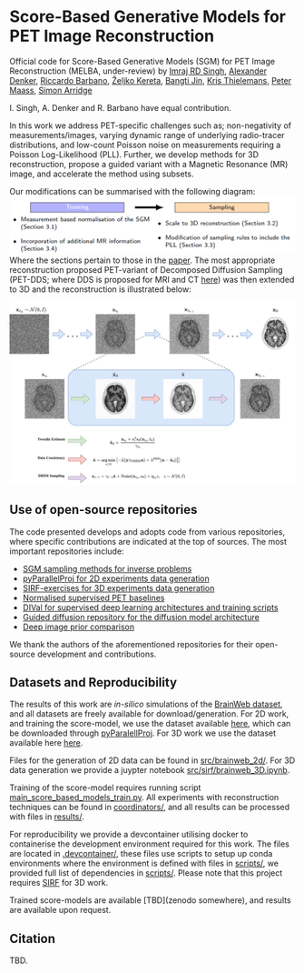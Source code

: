 # Score-Based Generative Models for PET Image Reconstruction
Official code for Score-Based Generative Models (SGM) for PET Image Reconstruction (MELBA, under-review) by [Imraj RD Singh](https://www.imraj.dev/), [Alexander Denker](http://www.math.uni-bremen.de/zetem/cms/detail.php?template=parse_title&person=AlexanderDenker), [Riccardo Barbano](https://scholar.google.com/citations?user=6jYGiC0AAAAJ), [Željko Kereta](http://www0.cs.ucl.ac.uk/people/Z.Kereta.html), [Bangti Jin](https://www.math.cuhk.edu.hk/people/academic-staff/btjin), [Kris Thielemans](https://iris.ucl.ac.uk/iris/browse/profile?upi=KTHIE60), [Peter Maass](https://user.math.uni-bremen.de/pmaass/), [Simon Arridge](https://iris.ucl.ac.uk/iris/browse/profile?upi=SRARR14)

I. Singh, A. Denker and R. Barbano have equal contribution.

In this work we address PET-specific challenges such as; non-negativity of measurements/images, varying dynamic range of underlying radio-tracer distributions, and low-count Poisson noise on measurements requiring a Poisson Log-Likelihood (PLL). Further, we develop methods for 3D reconstruction, propose a guided variant with a Magnetic Resonance (MR) image, and accelerate the method using subsets.

Our modifications can be summarised with the following diagram:
![Alt text](/modifications.png)
Where the sections pertain to those in the [paper](tbd). The most appropriate reconstruction proposed PET-variant of Decomposed Diffusion Sampling (PET-DDS; where DDS is proposed for MRI and CT [here](https://doi.org/10.48550/arXiv.2303.05754)) was then extended to 3D and the reconstruction is illustrated below:

![Alt text](/diagram.png)

## Use of open-source repositories

The code presented develops and adopts code from various repositories, where specific contributions are indicated at the top of sources. The most important repositories include:
* [SGM sampling methods for inverse problems](https://github.com/educating-dip/score_based_model_baselines)
* [pyParallelProj for 2D experiments data generation](https://github.com/gschramm/pyparallelproj)
* [SIRF-exercises for 3D experiments data generation](https://github.com/SyneRBI/SIRF-Exercises)
* [Normalised supervised PET baselines](https://github.com/Imraj-Singh/pet_supervised_normalisation)
* [DIVal for supervised deep learning architectures and training scripts](https://github.com/jleuschn/dival)
* [Guided diffusion repository for the diffusion model architecture](https://github.com/openai/guided-diffusion)
* [Deep image prior comparison](https://github.com/educating-dip/pet_deep_image_prior)

We thank the authors of the aforementioned repositories for their open-source development and contributions.

## Datasets and Reproducibility

The results of this work are *in-silico* simulations of the [BrainWeb dataset](https://brainweb.bic.mni.mcgill.ca/), and all datasets are freely available for download/generation. For 2D work, and training the score-model, we use the dataset available [here](https://zenodo.org/record/4897350), which can be downloaded through [pyParalellProj](https://github.com/gschramm/pyparallelproj). For 3D work we use the dataset available here [here](https://github.com/casperdcl/brainweb).

Files for the generation of 2D data can be found in [src/brainweb_2d/](src/brainweb_2d/). For 3D data generation we provide a juypter notebook [src/sirf/brainweb_3D.ipynb](src/sirf/brainweb_3D.ipynb).

Training of the score-model requires running script [main_score_based_models_train.py](main_score_based_models_train.py). All experiments with reconstruction techniques can be found in [coordinators/](coordinators/), and all results can be processed with files in [results/](results/).

For reproducibility we provide a devcontainer utilising docker to containerise the development environment required for this work. The files are located in [.devcontainer/](.devcontainer/), these files use scripts to setup up conda environments where the environment is defined with files in [scripts/](scripts/), we provided full list of dependencies in [scripts/](scripts/req.txt). Please note that this project requires [SIRF](https://github.com/SyneRBI/SIRF) for 3D work.

Trained score-models are available [TBD](zenodo somewhere), and results are available upon request.

## Citation

TBD.

